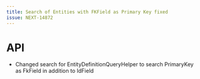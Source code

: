 ```yaml
---
title: Search of Entities with FKField as Primary Key fixed
issue: NEXT-14872
---
```

# API
*  Changed search for EntityDefinitionQueryHelper to search PrimaryKey as FkField in addition to IdField
